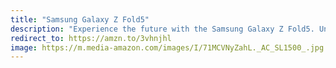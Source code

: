 ```yaml
---
title: "Samsung Galaxy Z Fold5"
description: "Experience the future with the Samsung Galaxy Z Fold5. Unleash boundless possibilities with its expansive 1TB storage, stunning Phantom Black design, and a seamless, unfolding display. Elevate your tech journey with confidence, backed by a 3-year manufacturer extended warranty. Embrace innovation and redefine your smartphone experience with the Galaxy Z Fold5. #affiliate #ad"
redirect_to: https://amzn.to/3vhnjhl
image: https://m.media-amazon.com/images/I/71MCVNyZahL._AC_SL1500_.jpg
---
```

